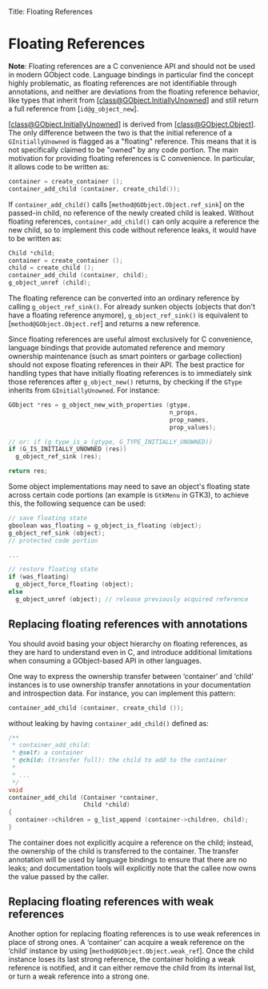 Title: Floating References

# Floating References

**Note**: Floating references are a C convenience API and should not be used
in modern GObject code. Language bindings in particular find the concept
highly problematic, as floating references are not identifiable through
annotations, and neither are deviations from the floating reference
behavior, like types that inherit from [class@GObject.InitiallyUnowned] and
still return a full reference from [`id@g_object_new`].

[class@GObject.InitiallyUnowned] is derived from [class@GObject.Object]. The
only difference between the two is that the initial reference of a
`GInitiallyUnowned` is flagged as a "floating" reference. This means that it
is not specifically claimed to be "owned" by any code portion. The main
motivation for providing floating references is C convenience. In
particular, it allows code to be written as:

```c
container = create_container ();
container_add_child (container, create_child());
```

If `container_add_child()` calls [`method@GObject.Object.ref_sink`] on the
passed-in child, no reference of the newly created child is leaked. Without
floating references, `container_add_child()` can only acquire a reference
the new child, so to implement this code without reference leaks, it would
have to be written as:

```c
Child *child;
container = create_container ();
child = create_child ();
container_add_child (container, child);
g_object_unref (child);
```

The floating reference can be converted into an ordinary reference by
calling `g_object_ref_sink()`. For already sunken objects (objects that
don't have a floating reference anymore), `g_object_ref_sink()` is
equivalent to [`method@GObject.Object.ref`] and returns a new reference.

Since floating references are useful almost exclusively for C convenience,
language bindings that provide automated reference and memory ownership
maintenance (such as smart pointers or garbage collection) should not expose
floating references in their API. The best practice for handling types that
have initially floating references is to immediately sink those references
after `g_object_new()` returns, by checking if the `GType` inherits from
`GInitiallyUnowned`. For instance:

```c
GObject *res = g_object_new_with_properties (gtype,
                                             n_props,
                                             prop_names,
                                             prop_values);

// or: if (g_type_is_a (gtype, G_TYPE_INITIALLY_UNOWNED))
if (G_IS_INITIALLY_UNOWNED (res))
  g_object_ref_sink (res);

return res;
```

Some object implementations may need to save an object's floating state
across certain code portions (an example is `GtkMenu` in GTK3), to achieve
this, the following sequence can be used:

```c
// save floating state
gboolean was_floating = g_object_is_floating (object);
g_object_ref_sink (object);
// protected code portion

...

// restore floating state
if (was_floating)
  g_object_force_floating (object);
else
  g_object_unref (object); // release previously acquired reference
```

## Replacing floating references with annotations

You should avoid basing your object hierarchy on floating references, as
they are hard to understand even in C, and introduce additional limitations
when consuming a GObject-based API in other languages.

One way to express the ownership transfer between ‘container’ and ‘child’
instances is to use ownership transfer annotations in your documentation and
introspection data. For instance, you can implement this pattern:

```c
container_add_child (container, create_child ());
```

without leaking by having `container_add_child()` defined as:

```c
/**
 * container_add_child:
 * @self: a container
 * @child: (transfer full): the child to add to the container
 *
 * ...
 */
void
container_add_child (Container *container,
                     Child *child)
{
  container->children = g_list_append (container->children, child);
}
```

The container does not explicitly acquire a reference on the child; instead,
the ownership of the child is transferred to the container. The transfer
annotation will be used by language bindings to ensure that there are no
leaks; and documentation tools will explicitly note that the callee now owns
the value passed by the caller.

## Replacing floating references with weak references

Another option for replacing floating references is to use weak references
in place of strong ones. A ‘container’ can acquire a weak reference on the
‘child’ instance by using [`method@GObject.Object.weak_ref`]. Once the
child instance loses its last strong reference, the container holding a
weak reference is notified, and it can either remove the child from its
internal list, or turn a weak reference into a strong one.
